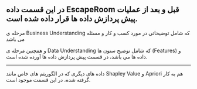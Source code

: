در این قسمت داده EscapeRoom قبل و بعد از عملیات پیش پردازش داده ها قرار داده شده است. 
----
مرحله ی Business Understanding که شامل توضیحاتی در مورد کسب و کار و مسئله می باشد

و همچنین مرحله ی Data Understanding که شامل توضیح ستون ها (Features) و داده ها می باشد، در قسمت پیش پردازش داده ها آورده شده است.

----
داده های دیگری که در الگوریتم های خاص مانند Shapley Value و Apriori هم به کار گرفته شده، در این قسمت موجود است.
